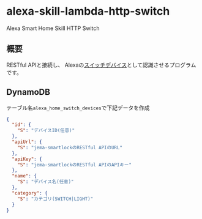 # alexa-skill-lambda-http-switch
Alexa Smart Home Skill HTTP Switch

## 概要
RESTful APIと接続し、
Alexaの[スイッチデバイス](https://developer.amazon.com/ja-JP/docs/alexa/device-apis/alexa-powercontroller.html)として認識させるプログラムです。

## DynamoDB
テーブル名`alexa_home_switch_devices`で下記データを作成
```json
{
  "id": {
    "S": "デバイスID(任意)"
  },
  "apiUrl": {
    "S": "jema-smartlockのRESTful APIのURL"
  },
  "apiKey": {
    "S": "jema-smartlockのRESTful APIのAPIキー"
  },
  "name": {
    "S": "デバイス名(任意)"
  },
  "category": {
    "S": "カテゴリ(SWITCH|LIGHT)"
  }
}
```
